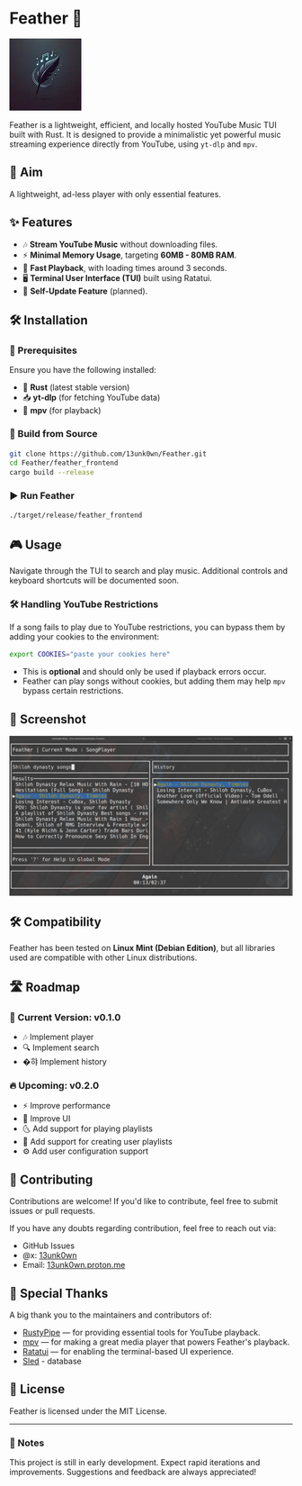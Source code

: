 # Feather 🎵


![Feather Logo](screenshots/logo_small.webp)


Feather is a lightweight, efficient, and locally hosted YouTube Music TUI built with Rust. It is designed to provide a minimalistic yet powerful music streaming experience directly from YouTube, using `yt-dlp` and `mpv`.

## 🎯 Aim

A lightweight, ad-less player with only essential features.

## ✨ Features

- 🎶 **Stream YouTube Music** without downloading files.
- ⚡ **Minimal Memory Usage**, targeting **60MB - 80MB RAM**.
- 🚀 **Fast Playback**, with loading times around 3 seconds.
- 🖥️ **Terminal User Interface (TUI)** built using Ratatui.
- 🔄 **Self-Update Feature** (planned).

## 🛠️ Installation

### 📌 Prerequisites

Ensure you have the following installed:

- 🦀 **Rust** (latest stable version)
- 📥 **yt-dlp** (for fetching YouTube data)
- 🎵 **mpv** (for playback)

### 🔧 Build from Source

```sh
git clone https://github.com/13unk0wn/Feather.git
cd Feather/feather_frontend
cargo build --release
```

### ▶️ Run Feather

```sh
./target/release/feather_frontend
```

## 🎮 Usage

Navigate through the TUI to search and play music. Additional controls and keyboard shortcuts will be documented soon.

### 🛠️ Handling YouTube Restrictions

If a song fails to play due to YouTube restrictions, you can bypass them by adding your cookies to the environment:

```sh
export COOKIES="paste your cookies here"
```

- This is **optional** and should only be used if playback errors occur.
- Feather can play songs without cookies, but adding them may help `mpv` bypass certain restrictions.

## 🌄 Screenshot

![Feather TUI Screenshot](screenshots/preview.png)

## 🛠️ Compatibility

Feather has been tested on **Linux Mint (Debian Edition)**, but all libraries used are compatible with other Linux distributions.

## 🛣️ Roadmap

### 🚀 Current Version: v0.1.0
- 🎶 Implement player
- 🔍 Implement search
- �햐 Implement history

### 🔥 Upcoming: v0.2.0
- ⚡ Improve performance
- 🎨 Improve UI
- 🌜 Add support for playing playlists
- 🎼 Add support for creating user playlists
- ⚙️ Add user configuration support

## 🤝 Contributing

Contributions are welcome! If you'd like to contribute, feel free to submit issues or pull requests.

If you have any doubts regarding contribution, feel free to reach out via:
- GitHub Issues
- @x: [13unk0wn](https://x.com/13unk0wn)
- Email: [13unk0wn.proton.me](mailto:13unk0wn@proton.me)

## 🌟 Special Thanks

A big thank you to the maintainers and contributors of:
- [RustyPipe](https://codeberg.org/ThetaDev/rustypipe) — for providing essential tools for YouTube playback.
- [mpv](https://github.com/mpv-player/mpv) — for making a great media player that powers Feather's playback.
- [Ratatui](https://github.com/tui-rs-revival/ratatui) — for enabling the terminal-based UI experience.
- [Sled](https://github.com/spacejam/sled) - database

## 🌟 License

Feather is licensed under the MIT License.

---

### 📝 Notes

This project is still in early development. Expect rapid iterations and improvements. Suggestions and feedback are always appreciated!


